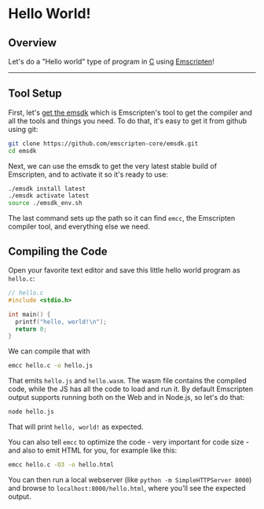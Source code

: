 # Hello World!

## Overview

Let's do a "Hello world" type of program in [C](<https://en.wikipedia.org/wiki/C_(programming_language)>) using [Emscripten](https://emscripten.org)!

---

## Tool Setup

First, let's [get the emsdk](https://emscripten.org/docs/getting_started/downloads.html) which is Emscripten's tool to get the compiler and all the tools and things you need. To do that, it's easy to get it from github using git:

```bash
git clone https://github.com/emscripten-core/emsdk.git
cd emsdk
```

Next, we can use the emsdk to get the very latest stable build of Emscripten, and to activate it so it's ready to use:

```bash
./emsdk install latest
./emsdk activate latest
source ./emsdk_env.sh
```

The last command sets up the path so it can find `emcc`, the Emscripten compiler tool, and everything else we need.

## Compiling the Code

Open your favorite text editor and save this little hello world program as `hello.c`:

```c
// hello.c
#include <stdio.h>

int main() {
  printf("hello, world!\n");
  return 0;
}
```

We can compile that with

```bash
emcc hello.c -o hello.js
```

That emits `hello.js` and `hello.wasm`. The wasm file contains the compiled code, while the JS has all the code to load and run it. By default Emscripten output supports running both on the Web and in Node.js, so let's do that:

```bash
node hello.js
```

That will print `hello, world!` as expected.

You can also tell `emcc` to optimize the code - very important for code size - and also to emit HTML for you, for example like this:

```bash
emcc hello.c -O3 -o hello.html
```

You can then run a local webserver (like `python -m SimpleHTTPServer 8000`) and browse to `localhost:8000/hello.html`, where you'll see the expected output.
